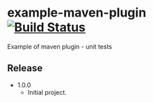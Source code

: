 example-maven-plugin [![Build Status](https://travis-ci.org/geub/example-maven-plugin.png?branch=master)](https://travis-ci.org/geub/example-maven-plugin)
====================

Example of maven plugin - unit tests

Release
-------

* 1.0.0
    - Initial project.
